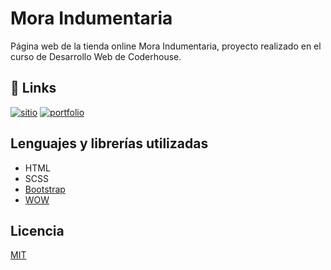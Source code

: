 # Mora Indumentaria

Página web de la tienda online Mora Indumentaria, proyecto realizado en el curso de Desarrollo Web de Coderhouse.

## 🔗 Links

[![sitio](https://img.shields.io/badge/ver_sitio-000?style=for-the-badge&logo=chainlink&logoColor=white)](https://mora-indumentaria.000webhostapp.com/)
[![portfolio](https://img.shields.io/badge/mi_portfolio-000?style=for-the-badge&logo=github&logoColor=white)](https://github.com/hezecastro/)

## Lenguajes y librerías utilizadas

- HTML
- SCSS
- [Bootstrap](https://getbootstrap.com/)
- [WOW](https://wowjs.uk/)

## Licencia
[MIT](https://choosealicense.com/licenses/mit/)